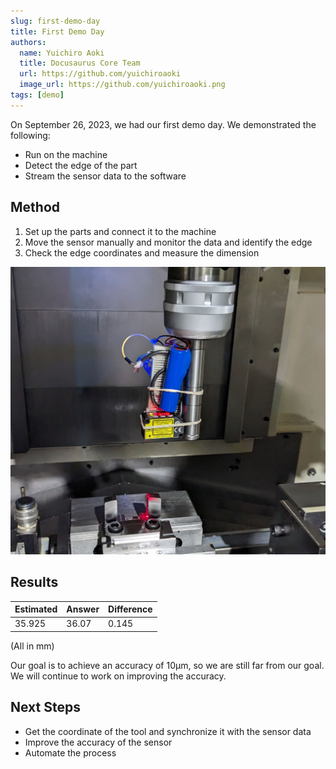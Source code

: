 ```yaml
---
slug: first-demo-day
title: First Demo Day
authors:
  name: Yuichiro Aoki
  title: Docusaurus Core Team
  url: https://github.com/yuichiroaoki
  image_url: https://github.com/yuichiroaoki.png
tags: [demo]
---
```


On September 26, 2023, we had our first demo day. We demonstrated the following:
- Run on the machine
- Detect the edge of the part
- Stream the sensor data to the software


<!--truncate-->

## Method
1. Set up the parts and connect it to the machine
2. Move the sensor manually and monitor the data and identify the edge
3. Check the edge coordinates and measure the dimension 


![Demo](./demo.jpg)


## Results

| Estimated | Answer | Difference |
| --- | --- | --- |
| 35.925 | 36.07 | 0.145 |
(All in mm)

Our goal is to achieve an accuracy of 10µm, so we are still far from our goal. We will continue to work on improving the accuracy.

## Next Steps

- Get the coordinate of the tool and synchronize it with the sensor data
- Improve the accuracy of the sensor
- Automate the process